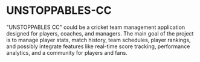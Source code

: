 # UNSTOPPABLES-CC
"UNSTOPPABLES CC" could be a cricket team management application designed for players, coaches, and managers. The main goal of the project is to manage player stats, match history, team schedules, player rankings, and possibly integrate features like real-time score tracking, performance analytics, and a community for players and fans.
